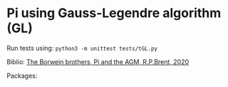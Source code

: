 # Pi using Gauss-Legendre algorithm (GL)
Run tests using:
`python3 -m unittest tests/tGL.py`

Biblio:
[The Borwein brothers, Pi and the AGM, R.P.Brent, 2020](http://dx.doi.org/10.1007/978-3-030-36568-4_21)

Packages: